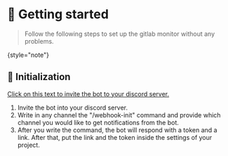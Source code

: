# 👾 Getting started

> Follow the following steps to set up the gitlab monitor without any problems.
>
{style="note"}

## 🔩 Initialization

[Click on this text to invite the bot to your discord server.](https://discord.com/oauth2/authorize?client_id=1096899961867730964&scope=bot)<br>

1. Invite the bot into your discord server.
2. Write in any channel the "/webhook-init" command and provide which channel you would like to get notifications from the bot.
3. After you write the command, the bot will respond with a token and a link. After that, put the link and the token inside the settings of your project.